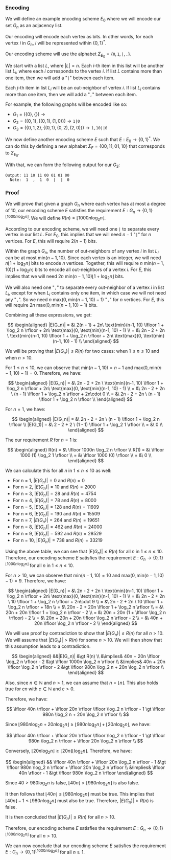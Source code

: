 ### Encoding

We will define an example encoding scheme $E_0$ where we will encode our set
$G_n$ as an adjacency list.
 
Our encoding will encode each vertex as bits. In other words, for each vertex
$i$ in $G_n$, $i$ will be represented within $\{ 0, 1 \}^*$.

Our encoding scheme will use the alphabet $\Sigma_{E_0} = \{ \texttt0, \texttt1,
\texttt|, \texttt, \}$.

We start with a list $L$, where $|L| = n$. Each $i$-th item in this list will be
another list $L_i$, where each $i$ corresponds to the vertex $i$. If list $L$
contains more than one item, then we will add a "$\texttt|$" between each item.

Each $j$-th item in list $L_i$ will be an out-neighbor of vertex $i$. If list
$L_i$ contains more than one item, then we will add a "$\texttt,$" between each
item.

For example, the following graphs will be encoded like so:

- $G_1 = (\{0\}, \{\}) \to \texttt{}$
- $G_2 = (\{0, 1\}, \{(0, 1), (1, 0)\}) \to \texttt{1|0}$
- $G_3 = (\{0, 1, 2\}, \{(0, 1), (0, 2), (2, 0)\}) \to \texttt{1,10||0}$

We now define another encoding scheme $E$ such that $E : E_0 \to \{0, 1\}^*$. We
can do this by defining a new alphabet $\Sigma_E = \{00, 11, 01, 10\}$
that corresponds to $\Sigma_{E_0}$.

With that, we can form the following output for our $G_3$:

	Output: 11 10 11 00 01 01 00
	  Note:  1  ,  1  0  |  |  0

### Proof

We will prove that given a graph $G_n$ where each vertex has at most a degree of
10, our encoding scheme $E$ satisfies the requirement $E : G_n \to \{0,
1\}^{\lfloor 1000n \log_2 n \rfloor}$. We will define $R(n) = \lfloor 1000n
\log_2 n \rfloor$.

According to our encoding scheme, we will need one $\texttt|$ to separate every
vertex in our list $L$. For $E_0$, this implies that we will need $n - 1$
"$\texttt|$" for $n$ vertices. For $E$, this will require $2(n - 1)$ bits.

Within the graph $G_n$, the number of out-neighbors of any vertex $i$ in list
$L_i$ can be at most $\text{min}(n-1, 10)$. Since each vertex is an integer, we
will need $n \lfloor 1 + \log_2 n \rfloor$ bits to encode $n$ vertices.
Together, this will require $n\ \text{min}(n-1, 10) \lfloor 1 + \log_2 n
\rfloor$ bits to encode all out-neighbors of a vertex $i$. For $E$, this
implies that we will need $2n\ \text{min}(n-1, 10) \lfloor 1 + \log_2 n
\rfloor$ bits.

We will also need one "$\texttt,$" to separate every out-neighbor of a vertex
$i$ in list $L_i$, except for when $L_i$ contains only one item, in which case
we will not need any "$\texttt,$". So we need $n\ \text{max}(0, \text{min}(n-1,
10) - 1)$ "$\texttt,$" for $n$ vertices. For $E$, this will require $2n
\ \text{max}(0, \text{min}(n-1, 10) - 1)$ bits.

Combining all these expressions, we get:

$$
\begin{aligned}
|E(G_n)| = &\ 2(n - 1) + 2n\ \text{min}(n-1, 10) \lfloor 1 + \log_2 n \rfloor + 2n\ \text{max}(0, \text{min}(n-1, 10) - 1) \\
         = &\ 2n - 2 + 2n \ \text{min}(n-1, 10) \lfloor 1 + \log_2 n \rfloor + 2n\ \text{max}(0, \text{min}(n-1, 10) - 1) \\
\end{aligned}
$$

We will be proving that $|E(G_n)| \leq R(n)$ for two cases: when $1 \leq n \leq
10$ and when $n \gt 10$.

For $1 \leq n \leq 10$, we can observe that $\text{min}(n-1, 10) = n - 1$ and
$\text{max}(0, \text{min}(n-1, 10) - 1) = 0$. Therefore, we have:

$$
\begin{aligned}
|E(G_n)| = &\ 2n - 2 + 2n \ \text{min}(n-1, 10) \lfloor 1 + \log_2 n \rfloor + 2n\ \text{max}(0, \text{min}(n-1, 10) - 1) \\
         = &\ 2n - 2 + 2n \ (n - 1) \lfloor 1 + \log_2 n \rfloor + 2n\cdot 0 \\
         = &\ 2n - 2 + 2n \ (n - 1) \lfloor 1 + \log_2 n \rfloor \\
\end{aligned}
$$

For $n = 1$, we have:

$$
\begin{aligned}
|E(G_n)| = &\ 2n - 2 + 2n \ (n - 1) \lfloor 1 + \log_2 n \rfloor \\
|E(G_1)| = &\ 2 - 2 + 2 \ (1 - 1) \lfloor 1 + \log_2 1 \rfloor \\
         = &\ 0 \\
\end{aligned}
$$

The our requirement $R$ for $n = 1$ is:

$$
\begin{aligned}
R(n) = &\ \lfloor 1000n \log_2 n \rfloor \\
R(1) = &\ \lfloor 1000 (1) \log_2 1 \rfloor \\
     = &\ \lfloor 1000 (0) \rfloor \\
     = &\ 0 \\
\end{aligned}
$$

We can calculate this for all $n$ in $1 \leq n \leq 10$ as well:

- For n = 1, $|E(G_n)| = 0$ and $R(n) = 0$
- For n = 2, $|E(G_n)| = 10$ and $R(n) = 2000$
- For n = 3, $|E(G_n)| = 28$ and $R(n) = 4754$
- For n = 4, $|E(G_n)| = 78$ and $R(n) = 8000$
- For n = 5, $|E(G_n)| = 128$ and $R(n) = 11609$
- For n = 6, $|E(G_n)| = 190$ and $R(n) = 15509$
- For n = 7, $|E(G_n)| = 264$ and $R(n) = 19651$
- For n = 8, $|E(G_n)| = 462$ and $R(n) = 24000$
- For n = 9, $|E(G_n)| = 592$ and $R(n) = 28529$
- For n = 10, $|E(G_n)| = 738$ and $R(n) = 33219$

Using the above table, we can see that $|E(G_n)| \leq R(n)$ for all $n$ in
$1 \leq n \leq 10$. Therefore, our encoding scheme $E$ satisfies the
requirement $E : G_n \to \{0, 1\}^{\lfloor 1000n \log_2 n \rfloor}$ for all
$n$ in $1 \leq n \leq 10$.

For $n > 10$, we can observe that $\text{min}(n-1, 10) = 10$ and
$\text{max}(0, \text{min}(n-1, 10) - 1) = 9$. Therefore, we have:

$$
\begin{aligned}
|E(G_n)| = &\ 2n - 2 + 2n \ \text{min}(n-1, 10) \lfloor 1 + \log_2 n \rfloor + 2n\ \text{max}(0, \text{min}(n-1, 10) - 1) \\
		 = &\ 2n - 2 + 2n \ 10 \lfloor 1 + \log_2 n \rfloor + 2n\cdot 9 \\
		 = &\ 2n - 2 + 2n \ 10 \lfloor 1 + \log_2 n \rfloor + 18n \\
		 = &\ 20n - 2 + 20n \lfloor 1 + \log_2 n \rfloor \\
		 = &\ 20n + 20n \lfloor 1 + \log_2 n \rfloor - 2 \\
		 = &\ 20n + 20n (1 + \lfloor \log_2 n \rfloor) - 2 \\
		 = &\ 20n + 20n + 20n \lfloor \log_2 n \rfloor - 2 \\
		 = &\ 40n + 20n \lfloor \log_2 n \rfloor - 2 \\
\end{aligned}
$$

We will use proof by contradiction to show that $|E(G_n)| \leq R(n)$ for all
$n > 10$. We will assume that $|E(G_n)| \gt R(n)$ for some $n > 10$. We will
then show that this assumption leads to a contradiction.

$$
\begin{aligned}
&&|E(G_n)| &\gt R(n) \\
&\implies& 40n + 20n \lfloor \log_2 n \rfloor - 2 &\gt \lfloor 1000n \log_2 n \rfloor \\
&\implies& 40n + 20n \lfloor \log_2 n \rfloor - 2 &\gt \lfloor 980n \log_2 n + 20n \log_2 n \rfloor \\
\end{aligned}
$$

<!-- Since $\lceil \log_2 n \rceil \geq \lfloor \log_2 n \rfloor$ for all $n \gt 1$, -->
<!-- it follows that $40n + 20n \lceil \log_2 n \rceil - 1 \geq 40n + 20n \lfloor -->
<!-- \log_2 n \rfloor - 1$. -->

Also, since $n \in \mathbb{N}$ and $n > 1$, we can assume that $n = \lfloor n
\rfloor$. This also holds true for $cn$ with $c \in \mathbb{N}$ and $c \gt 0$.

Therefore, we have:

$$
\lfloor 40n \rfloor + \lfloor 20n \rfloor \lfloor \log_2 n \rfloor - 1 \gt \lfloor 980n \log_2 n + 20n \log_2 n \rfloor \\
$$

Since $\lfloor 980n \log_2 n + 20n \log_2 n \rfloor \geq \lfloor 980n \log_2 n
\rfloor + \lfloor 20n \log_2 n \rfloor$, we have:

$$
\lfloor 40n \rfloor + \lfloor 20n \rfloor \lfloor \log_2 n \rfloor - 1 \gt \lfloor 980n \log_2 n \rfloor + \lfloor 20n \log_2 n \rfloor \\
$$

Conversely, $\lfloor 20n\log_2 n \rfloor \geq \lfloor 20n \rfloor \lfloor \log_2
n \rfloor$. Therefore, we have:

$$
\begin{aligned}
&& \lfloor 40n \rfloor + \lfloor 20n \log_2 n \rfloor - 1 &\gt \lfloor 980n \log_2 n \rfloor + \lfloor 20n \log_2 n \rfloor \\
&\implies& \lfloor 40n \rfloor - 1 &\gt \lfloor 980n \log_2 n \rfloor
\end{aligned}
$$


Since $40 > 980 \log_2 n$ is false, $\lfloor 40n \rfloor \gt \lfloor 980n \log_2
n \rfloor$ is also false.

It then follows that $\lfloor 40n \rfloor \leq \lfloor 980n \log_2 n \rfloor$
must be true. This implies that $\lfloor 40n \rfloor - 1 \leq \lfloor 980n
\log_2 n \rfloor$ must also be true. Therefore, $|E(G_n)| \gt R(n)$ is false.

It is then concluded that $|E(G_n)| \leq R(n)$ for all $n > 10$.

Therefore, our encoding scheme $E$ satisfies the requirement $E : G_n \to
\{0, 1\}^{\lfloor 1000n \log_2 n \rfloor}$ for all $n > 10$.

We can now conclude that our encoding scheme $E$ satisfies the requirement
$E : G_n \to \{0, 1\}^{\lfloor 1000n \log_2 n \rfloor}$ for all $n \geq 1$.
